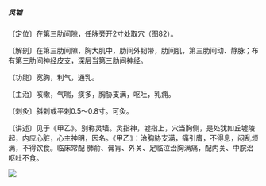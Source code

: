 ##### 灵墟

〔定位〕在第三肋间隙，任脉旁开2寸处取穴（图82）。

〔解剖〕在第三肋间隙，胸大肌中，肋间外韧带，肋间肌，第三肋间动、静脉；布有第三肋间神经皮支，深层当第三肋间神经。

〔功能〕宽胸，利气，通乳。

〔主治〕咳嗽，气喘，痰多，胸胁支满，呕吐，乳痈。

〔刺灸〕斜刺或平刺0.5〜0.8寸。可灸。

〔讲述〕见于《甲乙》。别称灵墙。灵指神，墟指上，穴当胸侧，是处犹如丘墟陵起，内应心脏，心主神明，因名。《甲乙》：治胸胁支满，痛引膺，不得息，闷乱烦满，不得饮食。临床常配 肺俞、膏肓、外关、足临泣治胸满痛，配内关、中脘治呕吐不食。

![](img/图82.jpg)
